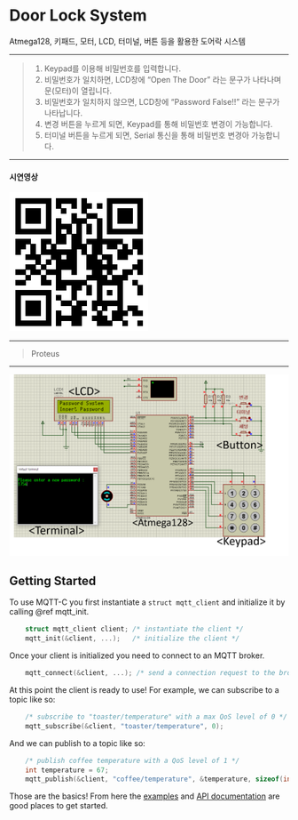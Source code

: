 # Door Lock System 

Atmega128, 키패드, 모터, LCD, 터미널, 버튼 등을 활용한 도어락 시스템

****
> 1. Keypad를 이용해 비밀번호를 입력합니다.
> 2. 비밀번호가 일치하면, LCD창에 “Open The Door” 라는 문구가 나타나며 문(모터)이 열립니다.
> 3. 비밀번호가 일치하지 않으면, LCD창에 “Password False!!” 라는 문구가 나타납니다.
> 4. 변경 버튼을 누르게 되면, Keypad를 통해 비밀번호 변경이 가능합니다.
> 5. 터미널 버튼을 누르게 되면, Serial 통신을 통해 비밀번호 변경아 가능합니다.
****


#### 시연영상

![QR](/readmeFile/DoorLock_QRCode.png)

****
> Proteus
****
![Proteus](/readmeFile/DoorLock_Main.png) 

## Getting Started
To use MQTT-C you first instantiate a `struct mqtt_client` and initialize it by calling
@ref mqtt_init.
```c
    struct mqtt_client client; /* instantiate the client */
    mqtt_init(&client, ...);   /* initialize the client */
```
Once your client is initialized you need to connect to an MQTT broker.
```c
    mqtt_connect(&client, ...); /* send a connection request to the broker. */
```
At this point the client is ready to use! For example, we can subscribe to a topic like so:
```c
    /* subscribe to "toaster/temperature" with a max QoS level of 0 */
    mqtt_subscribe(&client, "toaster/temperature", 0);
```
And we can publish to a topic like so:
```c
    /* publish coffee temperature with a QoS level of 1 */
    int temperature = 67;
    mqtt_publish(&client, "coffee/temperature", &temperature, sizeof(int), MQTT_PUBLISH_QOS_1);
```
Those are the basics! From here the [examples](https://github.com/LiamBindle/MQTT-C/tree/master/examples) and [API documentation](https://liambindle.ca/MQTT-C/group__api.html) are good places to get started.



